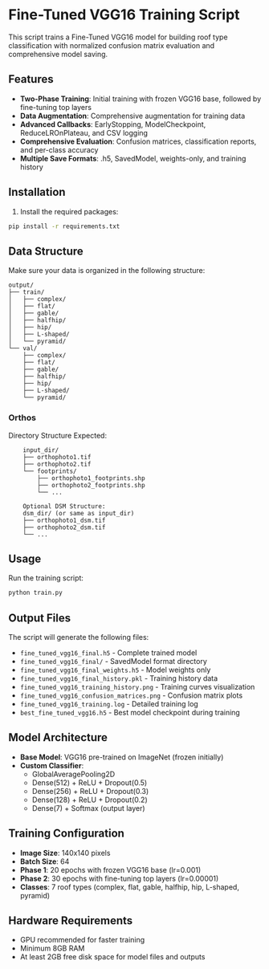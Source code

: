 # Fine-Tuned VGG16 Training Script

This script trains a Fine-Tuned VGG16 model for building roof type classification with normalized confusion matrix evaluation and comprehensive model saving.

## Features

- **Two-Phase Training**: Initial training with frozen VGG16 base, followed by fine-tuning top layers
- **Data Augmentation**: Comprehensive augmentation for training data
- **Advanced Callbacks**: EarlyStopping, ModelCheckpoint, ReduceLROnPlateau, and CSV logging
- **Comprehensive Evaluation**: Confusion matrices, classification reports, and per-class accuracy
- **Multiple Save Formats**: .h5, SavedModel, weights-only, and training history

## Installation

1. Install the required packages:
```bash
pip install -r requirements.txt
```

## Data Structure

Make sure your data is organized in the following structure:
```
output/
├── train/
│   ├── complex/
│   ├── flat/
│   ├── gable/
│   ├── halfhip/
│   ├── hip/
│   ├── L-shaped/
│   └── pyramid/
└── val/
    ├── complex/
    ├── flat/
    ├── gable/
    ├── halfhip/
    ├── hip/
    ├── L-shaped/
    └── pyramid/
```
### Orthos
Directory Structure Expected:
```
    input_dir/
    ├── orthophoto1.tif
    ├── orthophoto2.tif
    └── footprints/
        ├── orthophoto1_footprints.shp
        ├── orthophoto2_footprints.shp
        └── ...
    
    Optional DSM Structure:
    dsm_dir/ (or same as input_dir)
    ├── orthophoto1_dsm.tif
    ├── orthophoto2_dsm.tif
    └── ...
```
## Usage

Run the training script:
```bash
python train.py
```

## Output Files

The script will generate the following files:
- `fine_tuned_vgg16_final.h5` - Complete trained model
- `fine_tuned_vgg16_final/` - SavedModel format directory
- `fine_tuned_vgg16_final_weights.h5` - Model weights only
- `fine_tuned_vgg16_final_history.pkl` - Training history data
- `fine_tuned_vgg16_training_history.png` - Training curves visualization
- `fine_tuned_vgg16_confusion_matrices.png` - Confusion matrix plots
- `fine_tuned_vgg16_training.log` - Detailed training log
- `best_fine_tuned_vgg16.h5` - Best model checkpoint during training

## Model Architecture

- **Base Model**: VGG16 pre-trained on ImageNet (frozen initially)
- **Custom Classifier**: 
  - GlobalAveragePooling2D
  - Dense(512) + ReLU + Dropout(0.5)
  - Dense(256) + ReLU + Dropout(0.3)
  - Dense(128) + ReLU + Dropout(0.2)
  - Dense(7) + Softmax (output layer)

## Training Configuration

- **Image Size**: 140x140 pixels
- **Batch Size**: 64
- **Phase 1**: 20 epochs with frozen VGG16 base (lr=0.001)
- **Phase 2**: 30 epochs with fine-tuning top layers (lr=0.00001)
- **Classes**: 7 roof types (complex, flat, gable, halfhip, hip, L-shaped, pyramid)

## Hardware Requirements

- GPU recommended for faster training
- Minimum 8GB RAM
- At least 2GB free disk space for model files and outputs
